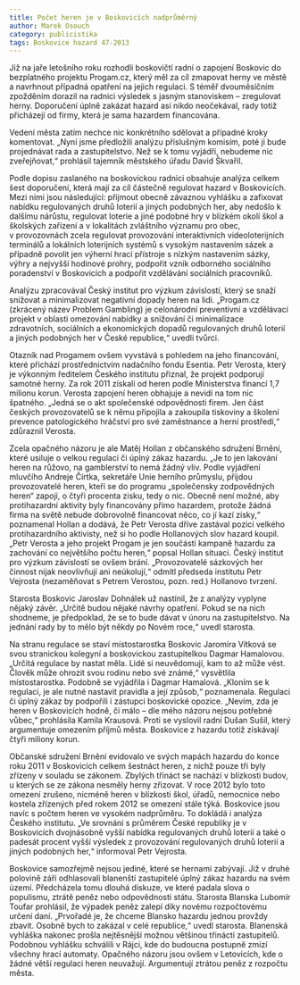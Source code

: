 ```yaml
---
title: Počet heren je v Boskovicích nadprůměrný
author: Marek Osouch
category: publicistika
tags: Boskovice hazard 47-2013
---
```


Již na jaře letošního roku rozhodli boskovičtí radní o zapojení Boskovic do bezplatného projektu Progam.cz, který měl za cíl zmapovat herny ve městě a navrhnout případná opatření na jejich regulaci. S téměř dvouměsíčním zpožděním dorazil na radnici výsledek s jasným stanoviskem – zregulovat herny. Doporučení úplně zakázat hazard asi nikdo neočekával, rady totiž přicházejí od firmy, která je sama hazardem financována.

Vedení města zatím nechce nic konkrétního sdělovat a případné kroky komentovat. „Nyní jsme předložili analýzu příslušným komisím, poté ji bude projednávat rada a zastupitelstvo. Než se k tomu vyjádří, nebudeme nic zveřejňovat,“ prohlásil tajemník městského úřadu David Škvařil.

Podle dopisu zaslaného na boskovickou radnici obsahuje analýza celkem šest doporučení, která mají za cíl částečně regulovat hazard v Boskovicích. Mezi nimi jsou následující: přijmout obecně závaznou vyhlášku a zafixovat nabídku regulovaných druhů loterií a jiných podobných her, aby nedošlo k dalšímu nárůstu, regulovat loterie a jiné podobné hry v blízkém okolí škol a školských zařízení a v lokalitách zvláštního významu pro obec, v provozovnách zcela regulovat provozování interaktivních videoloterijních terminálů a lokálních loterijních systémů s vysokým nastavením sázek a případně povolit jen výherní hrací přístroje s nízkým nastavením sázky, výhry a nejvyšší hodinové prohry, podpořit vznik odborného sociálního poradenství v Boskovicích a podpořit vzdělávání sociálních pracovníků.

Analýzu zpracovával Český institut pro výzkum závislostí, který se snaží snižovat a minimalizovat negativní dopady heren na lidi. „Progam.cz (zkrácený název Problem Gambling) je celonárodní preventivní a vzdělávací projekt v oblasti omezování nabídky a snižování či minimalizace zdravotních, sociálních a ekonomických dopadů regulovaných druhů loterií a jiných podobných her v České republice,“ uvedli tvůrci.

Otazník nad Progamem ovšem vyvstává s pohledem na jeho financování, které přichází prostřednictvím nadačního fondu Esentia. Petr Verosta, který je výkonným ředitelem Českého institutu přiznal, že projekt podporují samotné herny. Za rok 2011 získali od heren podle Ministerstva financí 1,7 milionu korun. Verosta zapojení heren obhajuje a nevidí na tom nic špatného. „Jedná se o akt společenské odpovědnosti firem. Jen část českých provozovatelů se k němu připojila a zakoupila tiskoviny a školení prevence patologického hráčství pro své zaměstnance a herní prostředí,“ zdůraznil Verosta.

Zcela opačného názoru je ale Matěj Hollan z občanského sdružení Brnění, které usiluje o velkou regulaci či úplný zákaz hazardu. „Je to jen lakování heren na růžovo, na gamblerství to nemá žádný vliv. Podle vyjádření mluvčího Andreje Čírtka, sekretáře Unie herního průmyslu, přijdou provozovatelé heren, kteří se do programu „společensky zodpovědných heren“ zapojí, o čtyři procenta zisku, tedy o nic. Obecně není možné, aby protihazardní aktivity byly financovány přímo hazardem, protože žádná firma na světě nebude dobrovolně financovat něco, co jí kazí zisky,“ poznamenal Hollan a dodává, že Petr Verosta dříve zastával pozici velkého protihazardního aktivisty, než si ho podle Hollanových slov hazard koupil. „Petr Verosta a jeho projekt Progam je jen součástí kampaně hazardu za zachování co největšího počtu heren,“ popsal Hollan situaci. Český institut pro výzkum závislostí se ovšem brání. „Provozovatelé sázkových her činnost nijak neovlivňují ani neúkolují,“ odmítl předseda institutu Petr Vejrosta (nezaměňovat s Petrem Verostou, pozn. red.) Hollanovo tvrzení.

Starosta Boskovic Jaroslav Dohnálek už nastínil, že z analýzy vyplyne nějaký závěr. „Určitě budou nějaké návrhy opatření. Pokud se na nich shodneme, je předpoklad, že se to bude dávat v únoru na zastupitelstvo. Na jednání rady by to mělo být někdy po Novém roce,“ uvedl starosta.

Na stranu regulace se staví místostarostka Boskovic Jaromíra Vítková se svou stranickou kolegyní a boskovickou zastupitelkou Dagmar Hamalovou. „Určitá regulace by nastat měla. Lidé si neuvědomují, kam to až může vést. Člověk může ohrozit svou rodinu nebo své známé,“ vysvětlila místostarostka. Podobně se vyjádřila i Dagmar Hamalová. „Kloním se k regulaci, je ale nutné nastavit pravidla a její způsob,“ poznamenala. Regulaci či úplný zákaz by podpořili i zástupci boskovické opozice. „Nevím, zda je heren v Boskovicích hodně, či málo – dle mého názoru nejsou potřebné vůbec,“ prohlásila Kamila Krausová. Proti se vyslovil radní Dušan Sušil, který argumentuje omezením příjmů města. Boskovice z hazardu totiž získávají čtyři miliony korun.

Občanské sdružení Brnění evidovalo ve svých mapách hazardu do konce roku 2011 v Boskovicích celkem šestnáct heren, z nichž pouze tři byly zřízeny v souladu se zákonem. Zbylých třináct se nachází v blízkosti budov, u kterých se ze zákona nesměly herny zřizovat. V roce 2012 bylo toto omezení zrušeno, nicméně heren v blízkosti škol, úřadů, nemocnice nebo kostela zřízených před rokem 2012 se omezení stále týká. Boskovice jsou navíc s počtem heren ve vysokém nadprůměru. To dokládá i analýza Českého institutu. „Ve srovnání s průměrem České republiky je v Boskovicích dvojnásobně vyšší nabídka regulovaných druhů loterií a také o padesát procent vyšší výsledek z provozování regulovaných druhů loterií a jiných podobných her,“ informoval Petr Vejrosta.

Boskovice samozřejmě nejsou jediné, které se hernami zabývají. Již v druhé polovině září odhlasovali blanenští zastupitelé úplný zákaz hazardu na svém území. Předcházela tomu dlouhá diskuze, ve které padala slova o populismu, ztrátě peněz nebo odpovědnosti státu. Starosta Blanska Lubomír Toufar prohlásil, že výpadek peněz zalepí díky novému rozpočtovému určení daní. „Prvořadé je, že chceme Blansko hazardu jednou provždy zbavit. Osobně bych to zakázal v celé republice,“ uvedl starosta. Blanenská vyhláška nakonec prošla nejtěsnější možnou většinou třinácti zastupitelů. Podobnou vyhlášku schválili v Rájci, kde do budoucna postupně zmizí všechny hrací automaty. Opačného názoru jsou ovšem v Letovicích, kde o žádné větší regulaci heren neuvažují. Argumentují ztrátou peněz z rozpočtu města.

